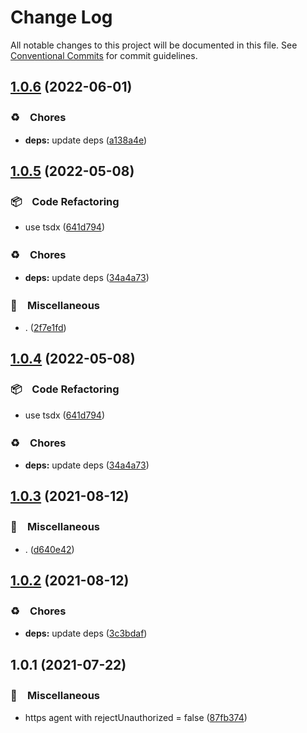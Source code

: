 # Change Log

All notable changes to this project will be documented in this file.
See [Conventional Commits](https://conventionalcommits.org) for commit guidelines.

## [1.0.6](https://github.com/bluelovers/ws-http/compare/unsafe-https-agent@1.0.5...unsafe-https-agent@1.0.6) (2022-06-01)


### ♻️　Chores

* **deps:** update deps ([a138a4e](https://github.com/bluelovers/ws-http/commit/a138a4e1eee038076a2c21ef175d86842abaafd8))





## [1.0.5](https://github.com/bluelovers/ws-http/compare/unsafe-https-agent@1.0.3...unsafe-https-agent@1.0.5) (2022-05-08)


### 📦　Code Refactoring

* use tsdx ([641d794](https://github.com/bluelovers/ws-http/commit/641d79460371bf09c5c1e77790237896a228c85a))


### ♻️　Chores

* **deps:** update deps ([34a4a73](https://github.com/bluelovers/ws-http/commit/34a4a73455fcde24f299dff1d321020d6d4e8064))


### 🔖　Miscellaneous

* . ([2f7e1fd](https://github.com/bluelovers/ws-http/commit/2f7e1fd28e1568e987b6d2594a6627c6b71ca104))





## [1.0.4](https://github.com/bluelovers/ws-http/compare/unsafe-https-agent@1.0.3...unsafe-https-agent@1.0.4) (2022-05-08)


### 📦　Code Refactoring

* use tsdx ([641d794](https://github.com/bluelovers/ws-http/commit/641d79460371bf09c5c1e77790237896a228c85a))


### ♻️　Chores

* **deps:** update deps ([34a4a73](https://github.com/bluelovers/ws-http/commit/34a4a73455fcde24f299dff1d321020d6d4e8064))





## [1.0.3](https://github.com/bluelovers/ws-http/compare/unsafe-https-agent@1.0.2...unsafe-https-agent@1.0.3) (2021-08-12)


### 🔖　Miscellaneous

* . ([d640e42](https://github.com/bluelovers/ws-http/commit/d640e429aa213cf37993aac4a44dbc162bc368b4))





## [1.0.2](https://github.com/bluelovers/ws-http/compare/unsafe-https-agent@1.0.1...unsafe-https-agent@1.0.2) (2021-08-12)


### ♻️　Chores

* **deps:** update deps ([3c3bdaf](https://github.com/bluelovers/ws-http/commit/3c3bdaf498061eabdbe45f87886eaa3aa8ff30ea))





## 1.0.1 (2021-07-22)


### 🔖　Miscellaneous

* https agent with rejectUnauthorized = false ([87fb374](https://github.com/bluelovers/ws-http/commit/87fb3740134c9ea221d8a1fbd4aa9b2f3f6249de))
